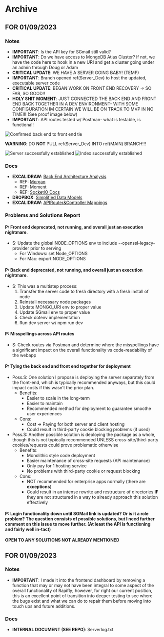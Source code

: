 # Archive

## FOR 01/09/2023
### Notes
- **IMPORTANT**: Is the API key for SGmail still valid?
- **IMPORTANT**: Do we have access to MongoDB Atlas Cluster? If not, we have the code here to hook in a new URI and get a cluster going under an admin through Doug or Adam
- **CRITICAL UPDATE**: WE HAVE A SERVER GOING BABY! (TEMP)
- **IMPORTANT**: Branch opened ref(Server_Dev) to host the updated, executable server code
- **CRITICAL UPDATE**: BEGAN WORK ON FRONT END RECOVERY -> SO FAR, SO GOOD!!
- **HOLY SHIT MOMENT**: JUST CONNECTED THE BACK END AND FRONT END BACK TOGETHER IN A DEV ENVIRONMENT- WITH SOME CONFIGURATION IM CERTAIN WE WILL BE ON TRACK TO MVP IN NO TIME!!! (See proof image below)
- **IMPORTANT**: API routes tested w/ Postman- what is testable, is functional!

<img src="https://www.dl.dropboxusercontent.com/s/2jg188n7qtg10mm/BEFETie.png?dl=0" alt="Confirmed back end to front end tie">

**WARNING**: DO **NOT** PULL ref(Server_Dev) INTO ref(MAIN) BRANCH!!!

<img src="https://dl.dropboxusercontent.com/s/orwed3h58i36mlk/ServerLogSuccess.png?dl=0" alt="Server successfully established">
<img src="https://dl.dropboxusercontent.com/s/85ns08uzc3j5moc/IndexLogSuccess.png?dl=0" alt="Index successfully established">

### Docs
- **EXCALIDRAW**: [Back End Architecture Analysis](https://excalidraw.com/#json=0p3dGlWgO5SEZTntivmFW,uLbi-t_aRWrDYNE_vR9-0g)
  - REF: [Morgan](https://github.com/expressjs/morgan)
  - REF: [Moment](https://github.com/moment/moment)
  - REF: [SocketIO Docs](https://socket.io/docs/v4/)
- **DROPBOX**: [Simplified Data Models](https://www.dropbox.com/s/6iwpmcq9jcvos3g/Models.jsonc?dl=0)
- **EXCALIDRAW**: [APIRouter&Controller Mappings](https://excalidraw.com/#json=nPVf6hlDmpPetIibQG8uI,Ct3JlVL_lQyziEA0cSY2kA)

### Problems and Solutions Report

#### P: Front end deprecated, not running, and overall just an execution nightmare.
- S: Update the global NODE_OPTIONS env to include --openssl-legacy-provider prior to serving
    - For Windows: set Node_OPTIONS
    - For Mac: export NODE_OPTIONS

#### P: Back end deprecated, not running, and overall just an execution nightmare.
- S: This was a multistep process:
    1. Transfer the server code to fresh directory with a fresh install of node
    2. Reinstall necessary node packages
    3. Update MONGO_URI env to proper value
    4. Update SGmail env to proper value
    5. Check dotenv implementation
    6. Run dev server w/ npm run dev

#### P: Misspellings across API routes
- S: Check routes via Postman and determine where the misspellings have a significant impact on the overall functionality vs code-readability of the webapp

#### P: Tying the back end and front end together for deployment
- Poss.S: One solution I propose is deploying the server separately from the front-end, which is typically recommended anyways, but this could impact costs if this wasn't the prior plan.
    - Benefits:
        - Easier to scale in the long-term
        - Easier to maintain
        - Recommended method for deployment to guarantee smoothe user experiences
    - Cons:
        - Cost -> Paying for both server and client hosting
        - Could result in third-party cookie blocking problems (if used)
- Poss.S: Another possible solution is deploying the package as a whole, though this is not typically recommended UNLESS cross-site/third-party cookies/requests could prove problematic otherwise
    - Benefits:
        - Monolithic style code deployment
        - Easier maintenance of cross-site requests (API maintenance)
        - Only pay for 1 hosting service
        - No problems with third-party cookie or request blocking
    - Cons:
        - NOT recommended for enterprise apps normally (there are **exceptions**)
        - Could result in an intense rewrite and restructure of directories **IF** they are not structured in a way to already approach this solution effectively

#### P: Login functionality down until SGMail link is updated? Or is it a role problem? The question consists of possible solutions, but I need further comment on this issue to move further. (At least the API is functioning and fairly well in-tact)

**OPEN TO ANY SOLUTIONS NOT ALREADY MENTIONED**


## FOR 01/09/2023

### Notes
- **IMPORTANT**: I made it into the frontend dashboard by removing a function that may or may not have been integral to some aspect of the overall functionality of Rapifly; however, for right our current position, this is an excellent point of transition into deeper testing to see where the bugs exist and what we can do to repair them before moving into touch ups and future additions.

### Docs
- **INTERNAL DOCUMENT (SEE REPO)**: Serverlog.txt
